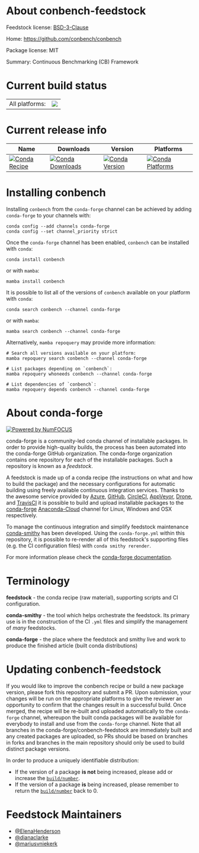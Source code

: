 About conbench-feedstock
========================

Feedstock license: [BSD-3-Clause](https://github.com/conda-forge/conbench-feedstock/blob/main/LICENSE.txt)

Home: https://github.com/conbench/conbench

Package license: MIT

Summary: Continuous Benchmarking (CB) Framework

Current build status
====================


<table><tr><td>All platforms:</td>
    <td>
      <a href="https://dev.azure.com/conda-forge/feedstock-builds/_build/latest?definitionId=15595&branchName=main">
        <img src="https://dev.azure.com/conda-forge/feedstock-builds/_apis/build/status/conbench-feedstock?branchName=main">
      </a>
    </td>
  </tr>
</table>

Current release info
====================

| Name | Downloads | Version | Platforms |
| --- | --- | --- | --- |
| [![Conda Recipe](https://img.shields.io/badge/recipe-conbench-green.svg)](https://anaconda.org/conda-forge/conbench) | [![Conda Downloads](https://img.shields.io/conda/dn/conda-forge/conbench.svg)](https://anaconda.org/conda-forge/conbench) | [![Conda Version](https://img.shields.io/conda/vn/conda-forge/conbench.svg)](https://anaconda.org/conda-forge/conbench) | [![Conda Platforms](https://img.shields.io/conda/pn/conda-forge/conbench.svg)](https://anaconda.org/conda-forge/conbench) |

Installing conbench
===================

Installing `conbench` from the `conda-forge` channel can be achieved by adding `conda-forge` to your channels with:

```
conda config --add channels conda-forge
conda config --set channel_priority strict
```

Once the `conda-forge` channel has been enabled, `conbench` can be installed with `conda`:

```
conda install conbench
```

or with `mamba`:

```
mamba install conbench
```

It is possible to list all of the versions of `conbench` available on your platform with `conda`:

```
conda search conbench --channel conda-forge
```

or with `mamba`:

```
mamba search conbench --channel conda-forge
```

Alternatively, `mamba repoquery` may provide more information:

```
# Search all versions available on your platform:
mamba repoquery search conbench --channel conda-forge

# List packages depending on `conbench`:
mamba repoquery whoneeds conbench --channel conda-forge

# List dependencies of `conbench`:
mamba repoquery depends conbench --channel conda-forge
```


About conda-forge
=================

[![Powered by
NumFOCUS](https://img.shields.io/badge/powered%20by-NumFOCUS-orange.svg?style=flat&colorA=E1523D&colorB=007D8A)](https://numfocus.org)

conda-forge is a community-led conda channel of installable packages.
In order to provide high-quality builds, the process has been automated into the
conda-forge GitHub organization. The conda-forge organization contains one repository
for each of the installable packages. Such a repository is known as a *feedstock*.

A feedstock is made up of a conda recipe (the instructions on what and how to build
the package) and the necessary configurations for automatic building using freely
available continuous integration services. Thanks to the awesome service provided by
[Azure](https://azure.microsoft.com/en-us/services/devops/), [GitHub](https://github.com/),
[CircleCI](https://circleci.com/), [AppVeyor](https://www.appveyor.com/),
[Drone](https://cloud.drone.io/welcome), and [TravisCI](https://travis-ci.com/)
it is possible to build and upload installable packages to the
[conda-forge](https://anaconda.org/conda-forge) [Anaconda-Cloud](https://anaconda.org/)
channel for Linux, Windows and OSX respectively.

To manage the continuous integration and simplify feedstock maintenance
[conda-smithy](https://github.com/conda-forge/conda-smithy) has been developed.
Using the ``conda-forge.yml`` within this repository, it is possible to re-render all of
this feedstock's supporting files (e.g. the CI configuration files) with ``conda smithy rerender``.

For more information please check the [conda-forge documentation](https://conda-forge.org/docs/).

Terminology
===========

**feedstock** - the conda recipe (raw material), supporting scripts and CI configuration.

**conda-smithy** - the tool which helps orchestrate the feedstock.
                   Its primary use is in the construction of the CI ``.yml`` files
                   and simplify the management of *many* feedstocks.

**conda-forge** - the place where the feedstock and smithy live and work to
                  produce the finished article (built conda distributions)


Updating conbench-feedstock
===========================

If you would like to improve the conbench recipe or build a new
package version, please fork this repository and submit a PR. Upon submission,
your changes will be run on the appropriate platforms to give the reviewer an
opportunity to confirm that the changes result in a successful build. Once
merged, the recipe will be re-built and uploaded automatically to the
`conda-forge` channel, whereupon the built conda packages will be available for
everybody to install and use from the `conda-forge` channel.
Note that all branches in the conda-forge/conbench-feedstock are
immediately built and any created packages are uploaded, so PRs should be based
on branches in forks and branches in the main repository should only be used to
build distinct package versions.

In order to produce a uniquely identifiable distribution:
 * If the version of a package **is not** being increased, please add or increase
   the [``build/number``](https://docs.conda.io/projects/conda-build/en/latest/resources/define-metadata.html#build-number-and-string).
 * If the version of a package **is** being increased, please remember to return
   the [``build/number``](https://docs.conda.io/projects/conda-build/en/latest/resources/define-metadata.html#build-number-and-string)
   back to 0.

Feedstock Maintainers
=====================

* [@ElenaHenderson](https://github.com/ElenaHenderson/)
* [@dianaclarke](https://github.com/dianaclarke/)
* [@mariusvniekerk](https://github.com/mariusvniekerk/)

